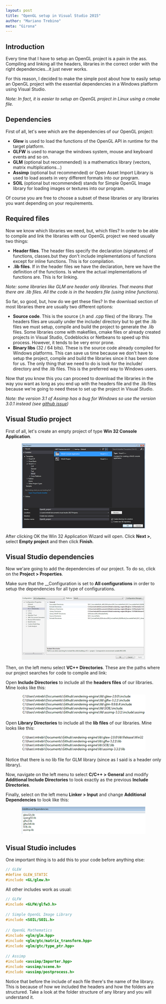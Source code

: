 ```yaml
---
layout: post
title: "OpenGL setup in Visual Studio 2015"
author: "Mariano Trebino"
meta: "Girona"
---
```

## Introduction

Every time that I have to setup an OpenGL project is a pain in the ass. Compiling and linking all the headers, libraries in the correct order with the right dependencies...it just never works.

For this reason, I decided to make the simple post about how to easily setup an OpenGL project with the essential dependencies in a Windows platform using Visual Studio.

_Note: In fact, it is easier to setup an OpenGL project in Linux using a cmake file._

## Dependencies

First of all, let's wee which are the dependencies of our OpenGL project:
* __Glew__ is used to load the functions of the OpenGL API in runtime for the target platform.
* __GLFW__ is used to manage the windows system, mouse and keyboard events and so on.
* __GLM__ (optional but recommended) is a mathematics library (vectors, matrix multiplications...)
* __Assimp__ (optional but recommended) or Open Asset Import Library is used to load assets in very different formats into our program.
* __SOIL__ (optional but recommended) stands for Simple OpenGL Image library for loading images or textures into our program.

Of course you are free to choose a subset of these libraries or any libraries you want depending on your requirements.

## Required files

Now we know which libraries we need, but, which files? In order to be able to compile and link the libraries with our OpenGL project we need usually two things:
* __Header files__. The header files specify the declaration (signatures) of functions, classes.but they don't include implementations of functions except for inline functions.  This is for compilation.
* __.lib files__. If in the header files we have the declaration, here we have the definition of the functions. Is where the actual implementations of functions are. This is for linking.

_Note: some libraries like GLM are header only libraries. That means that there are .lib files. All the code is in the headers file (using inline functions)._

So far, so good, but, how do we get these files? In the download section of most libraries there are usually two different options:
* __Source code__. This is the source (.h and .cpp files) of the library. The headers files are usually under the include/ directory but to get the .lib files we must setup, compile and build the project to generate the .lib files. Some libraries come with makefiles, cmake files or already created projects in Visual Studio, Codeblocks or Netbeans to speed up this process. However, it tends to be very error prone.
* __Binary libs__ (32 / 64 bits). These is the source code already compiled for Windows platforms. This can save us time because we don't have to setup the project, compile and build the libraries since it has been done for us. The only thing that we need to do is look for the include/ directory and the .lib files. This is the preferred way to Windows users.

Now that you know this you can proceed to download the libraries in the way you want as long as you end up with the headers file and the .lib files because we're going to need these to set up the project in Visual Studio.

_Note: the version 3.1 of Assimp has a bug for Windows so use the version 3.0.1 instead (see [github issue](https://github.com/assimp/assimp/issues/302))_

## Visual Studio project

First of all, let's create an empty project of type __Win 32 Console Application__.

<p align="center">  <img src="https://raw.githubusercontent.com/mtrebi/mtrebi.github.io/master/assets/2017-03-17-opengl-setup-vs/vs_new_project_wizard.PNG"> </p>

After clicking OK the Win 32 Application Wizard will open. Click __Next >__, select __Empty project__ and then click __Finish__.

## Visual Studio dependencies

Now we'are going to add the dependencies of our project. To do so, click on the __Project > Properties__.

Make sure that the __Configuration is set to __All configurations__ in order to setup the dependencies for all type of configurations.

<p align="center">  <img src="https://raw.githubusercontent.com/mtrebi/mtrebi.github.io/master/assets/2017-03-17-opengl-setup-vs/vs_project_properties_directories.PNG"> </p>

Then, on the left menu select __VC++ Directories__. These are the paths where our project searches for code to compile and link:

Open __Include Directories__ to include all the __headers files__ of our libraries. Mine looks like this:

<p align="center">  <img src="https://raw.githubusercontent.com/mtrebi/mtrebi.github.io/master/assets/2017-03-17-opengl-setup-vs/vs_include_directories_opengl.PNG"> </p>

Open __Library Directories__ to include all the __lib files__ of our libraries. Mine looks like this:

<p align="center">  <img src="https://raw.githubusercontent.com/mtrebi/mtrebi.github.io/master/assets/2017-03-17-opengl-setup-vs/vs_lib_directories_opengl.PNG"> </p>

Notice that there is no lib file for GLM library (since as I said is a header only library).

Now, navigate on the left menu to select __C/C++ > General__ and modify __Additional Include Directories__ to look exactly as the previous __Include Directories__.

Finally, select on the left menu __Linker > Input__ and change __Additional Dependencies__ to look like this:

<p align="center">  <img src="https://raw.githubusercontent.com/mtrebi/mtrebi.github.io/master/assets/2017-03-17-opengl-setup-vs/vs_additional_dependencies_opengl.PNG"> </p>

## Visual Studio includes

One important thing is to add this to your code before anything else:

```c
// GLEW
#define GLEW_STATIC
#include <GL/glew.h>
```

All other includes work as usual:

```c
// GLFW
#include <GLFW/glfw3.h>
 
// Simple OpenGL Image Library
#include <SOIL/SOIL.h>
 
// OpenGL Mathematics
#include <glm/glm.hpp>
#include <glm/gtc/matrix_transform.hpp>
#include <glm/gtc/type_ptr.hpp>
 
// Assimp
#include <assimp/Importer.hpp>
#include <assimp/scene.h>
#include <assimp/postprocess.h>
```

Notice that before the include of each file there's the name of the library. This is because of how we included the headers and how the folders are structured. Take a look at the folder structure of any library and you will understand it.